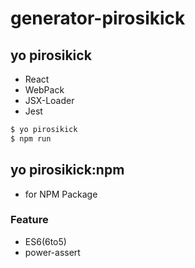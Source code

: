 # generator-pirosikick

## yo pirosikick

- React
- WebPack
- JSX-Loader
- Jest

```sh
$ yo pirosikick
$ npm run
```

## yo pirosikick:npm

- for NPM Package

### Feature

- ES6(6to5)
- power-assert
